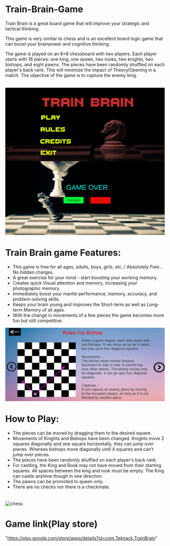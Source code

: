 # Train-Brain-Game

Train Brain is a great board game that will improve your strategic and tactical thinking.

This game is very similar to chess and is an excellent board logic game that can boost your brainpower and cognitive thinking.

The game is played on an 8×8 chessboard with two players. Each player starts with 16 pieces: one king, one queen, two rooks, two knights, two bishops, and eight pawns. The pieces have been randomly shuffled on each player's back rank. This will minimize the impact of Theory/Opening in a match. The objective of the game is to capture the enemy king.

<br />




<img align="middle" alt="chess"  src="TrainBrain2.jpg" />


<img align="middle" alt="chess"  src="/TrainBrain3.jpg" />


<br />


# Train Brain game Features:

* This game is free for all ages, adults, boys, girls, etc..! Absolutely Free…No hidden charges.
* A great exercise for your mind – start boosting your working memory.
* Creates quick Visual attention and memory, increasing your photographic memory.
* Immediately boost your mantle performance, memory, accuracy, and problem-solving skills.
* Keeps your brain young and improves the Short-term as well as Long-term Memory of all ages.
* With the change in movements of a few pieces the game becomes more fun but still competitive.



<img align="middle" alt="chess" width="650px" src="/TrainBrain1.jpg" />

<br />

# How to Play:

* The pieces can be moved by dragging them to the desired square.
* Movements of Knights and Bishops have been changed. Knights move 2 squares diagonally and one square horizontally, they can jump over pieces. Whereas bishops move diagonally until 4 squares and can’t jump over pieces.
* The pieces have been randomly shuffled on each player's back rank.
* For castling, the King and Rook may not have moved from their starting squares. All spaces between the king and rook must be empty. The King can castle anytime though in one direction.
* The pawns can be promoted to queen only.
* There are no checks nor there is a checkmate.

<br />


<img align="middle" alt="chess" width="650px" src="/TrainBrain4.png" />

<br />

# Game link(Play store)

"https://play.google.com/store/apps/details?id=com.Teknack.TrainBrain"




